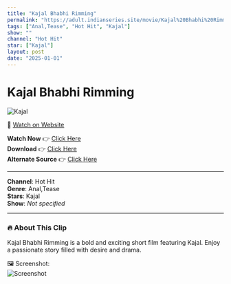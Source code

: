 ```yaml
---
title: "Kajal Bhabhi Rimming"
permalink: "https://adult.indianseries.site/movie/Kajal%20Bhabhi%20Rimming"
tags: ["Anal,Tease", "Hot Hit", "Kajal"]
show: ""
channel: "Hot Hit"
star: ["Kajal"]
layout: post
date: "2025-01-01"
---
```


# Kajal Bhabhi Rimming

![Kajal](https://shorts.desisins.com/wp-content/uploads/2023/12/Kajal-Bhabhi-Rimming-DesiSins.com_.jpg)

🔗 [Watch on Website](https://adult.indianseries.site/movie/Kajal%20Bhabhi%20Rimming)

**Watch Now** 👉 [Click Here](https://adult.indianseries.site/movie/Kajal%20Bhabhi%20Rimming)  
**Download** 👉 [Click Here](https://adult.indianseries.site/movie/Kajal%20Bhabhi%20Rimming)  
**Alternate Source** 👉 [Click Here](https://adult.indianseries.site/movie/Kajal%20Bhabhi%20Rimming)

---

**Channel**: Hot Hit  
**Genre**: Anal,Tease  
**Stars**: Kajal  
**Show**: *Not specified*

---

### 🔥 About This Clip

Kajal Bhabhi Rimming is a bold and exciting short film featuring Kajal. Enjoy a passionate story filled with desire and drama.
 
🖼️ Screenshot:  
![Screenshot](https://shorts.desisins.com/wp-content/uploads/2023/12/Kajal-Bhabhi-Rimming-DesiSins.com_.jpg)
